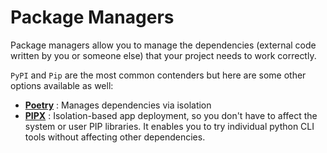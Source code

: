 # Package Managers

Package managers allow you to manage the dependencies (external code written by you or someone else) that your project needs to work correctly.

`PyPI` and `Pip` are the most common contenders but here are some other options available as well:

 - [**Poetry**](https://python-poetry.org/) : Manages dependencies via isolation
 - [**PIPX**](https://github.com/pypa/pipx) : Isolation-based app deployment, so you don't have to affect the system or user PIP libraries. It enables you to try individual python CLI tools without affecting other dependencies.
